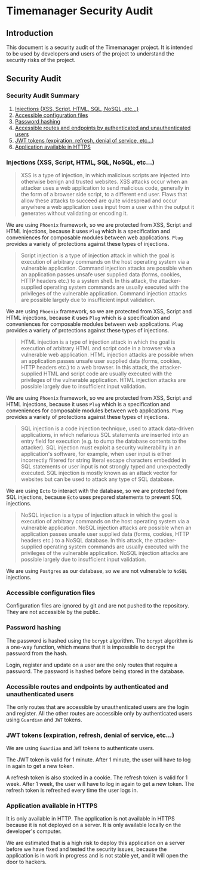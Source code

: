 # Timemanager Security Audit

## Introduction

This document is a security audit of the Timemanager project. It is intended to be used by developers and users of the project to understand the security risks of the project.

## Security Audit

### Security Audit Summary

1. [Injections (XSS, Script, HTML, SQL, NoSQL, etc...)](#injections-xss-script-html-sql-nosql-etc)
2. [Accessible configuration files](#accessible-configuration-files)
3. [Password hashing](#password-hashing)
4. [Accessible routes and endpoints by authenticated and unauthenticated users](#accessible-routes-and-endpoints-by-authenticated-and-unauthenticated-users)
5. [JWT tokens (expiration, refresh, denial of service, etc...)](#jwt-tokens-expiration-refresh-denial-of-service-etc)
6. [Application available in HTTPS](#application-available-in-https)

### Injections (XSS, Script, HTML, SQL, NoSQL, etc...)

> XSS is a type of injection, in which malicious scripts are injected into otherwise benign and trusted websites. XSS attacks occur when an attacker uses a web application to send malicious code, generally in the form of a browser side script, to a different end user. Flaws that allow these attacks to succeed are quite widespread and occur anywhere a web application uses input from a user within the output it generates without validating or encoding it.

We are using `Phoenix` framework, so we are protected from XSS, Script and HTML injections, because it uses `Plug` which is a specification and conveniences for composable modules between web applications. `Plug` provides a variety of protections against these types of injections.

> Script injection is a type of injection attack in which the goal is execution of arbitrary commands on the host operating system via a vulnerable application. Command injection attacks are possible when an application passes unsafe user supplied data (forms, cookies, HTTP headers etc.) to a system shell. In this attack, the attacker-supplied operating system commands are usually executed with the privileges of the vulnerable application. Command injection attacks are possible largely due to insufficient input validation.

We are using `Phoenix` framework, so we are protected from XSS, Script and HTML injections, because it uses `Plug` which is a specification and conveniences for composable modules between web applications. `Plug` provides a variety of protections against these types of injections.

> HTML injection is a type of injection attack in which the goal is execution of arbitrary HTML and script code in a browser via a vulnerable web application. HTML injection attacks are possible when an application passes unsafe user supplied data (forms, cookies, HTTP headers etc.) to a web browser. In this attack, the attacker-supplied HTML and script code are usually executed with the privileges of the vulnerable application. HTML injection attacks are possible largely due to insufficient input validation.

We are using `Phoenix` framework, so we are protected from XSS, Script and HTML injections, because it uses `Plug` which is a specification and conveniences for composable modules between web applications. `Plug` provides a variety of protections against these types of injections.

> SQL injection is a code injection technique, used to attack data-driven applications, in which nefarious SQL statements are inserted into an entry field for execution (e.g. to dump the database contents to the attacker). SQL injection must exploit a security vulnerability in an application's software, for example, when user input is either incorrectly filtered for string literal escape characters embedded in SQL statements or user input is not strongly typed and unexpectedly executed. SQL injection is mostly known as an attack vector for websites but can be used to attack any type of SQL database.

We are using `Ecto` to interact with the database, so we are protected from SQL injections, because `Ecto` uses prepared statements to prevent SQL injections.

> NoSQL injection is a type of injection attack in which the goal is execution of arbitrary commands on the host operating system via a vulnerable application. NoSQL injection attacks are possible when an application passes unsafe user supplied data (forms, cookies, HTTP headers etc.) to a NoSQL database. In this attack, the attacker-supplied operating system commands are usually executed with the privileges of the vulnerable application. NoSQL injection attacks are possible largely due to insufficient input validation.

We are using `Postgres` as our database, so we are not vulnerable to `NoSQL` injections.

### Accessible configuration files

Configuration files are ignored by git and are not pushed to the repository. They are not accessible by the public.

### Password hashing

The password is hashed using the `bcrypt` algorithm. The `bcrypt` algorithm is a one-way function, which means that it is impossible to decrypt the password from the hash.

Login, register and update on a user are the only routes that require a password. The password is hashed before being stored in the database.

### Accessible routes and endpoints by authenticated and unauthenticated users

The only routes that are accessible by unauthenticated users are the login and register. All the other routes are accessible only by authenticated users using `Guardian` and `JWT` tokens.

### JWT tokens (expiration, refresh, denial of service, etc...)

We are using `Guardian` and `JWT` tokens to authenticate users. 

The JWT token is valid for 1 minute. After 1 minute, the user will have to log in again to get a new token.

A refresh token is also stocked in a cookie. The refresh token is valid for 1 week. After 1 week, the user will have to log in again to get a new token.
The refresh token is refreshed every time the user logs in.

### Application available in HTTPS

It is only available in HTTP. The application is not available in HTTPS because it is not deployed on a server. It is only available locally on the developer's computer.

We are estimated that is a high risk to deploy this application on a server before we have fixed and tested the security issues, because the application is in work in progress and is not stable yet, and it will open the door to hackers.
